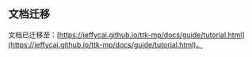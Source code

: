 ## 文档迁移

文档已迁移至：[https://jeffycai.github.io/ttk-mp/docs/guide/tutorial.html](https://jeffycai.github.io/ttk-mp/docs/guide/tutorial.html)。
